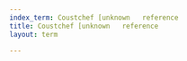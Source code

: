 ```yaml
---
index_term: Coustchef [unknown   reference
title: Coustchef [unknown   reference
layout: term

---
```

